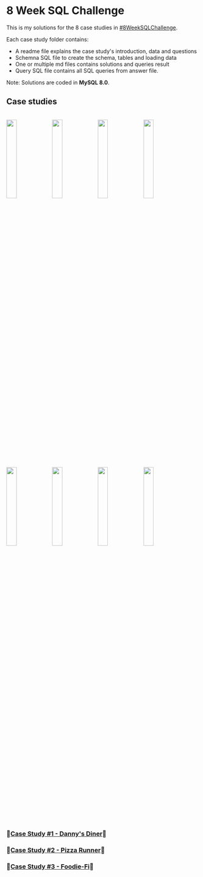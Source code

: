 # 8 Week SQL Challenge

This is my solutions for the 8 case studies in [#8WeekSQLChallenge](https://8weeksqlchallenge.com).

Each case study folder contains:
* A readme file explains the case study's introduction, data and questions
* Schemna SQL file to create the schema, tables and loading data
* One or multiple md files contains solutions and queries result
* Query SQL file contains all SQL queries from answer file.

Note: Solutions are coded in **MySQL 8.0**.

## Case studies

<br>
<img src='https://8weeksqlchallenge.com/images/case-study-designs/1.png' width='23%'> <img src='https://8weeksqlchallenge.com/images/case-study-designs/2.png' width='23%'> <img src='https://8weeksqlchallenge.com/images/case-study-designs/3.png' width='23%'> <img src='https://8weeksqlchallenge.com/images/case-study-designs/4.png'  width='23%'>
    
<img src='https://8weeksqlchallenge.com/images/case-study-designs/5.png'  width='23%'> <img src='https://8weeksqlchallenge.com/images/case-study-designs/6.png' width='23%'> <img src='https://8weeksqlchallenge.com/images/case-study-designs/7.png' width='23%'> <img src='https://8weeksqlchallenge.com/images/case-study-designs/8.png' width='23%'>
    
<br>

### 🍜[Case Study #1 - Danny's Diner](./Case%20Study%20%231%20-%20Danny's%20Diner)🍜

### 🍕[Case Study #2 - Pizza Runner](./Case%20Study%20%232%20-%20Pizza%20Runner)🍕

### 🥑[Case Study #3 - Foodie-Fi](./Case%20Study%20%233%20-%20Foodie-Fi)🥑